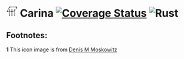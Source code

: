 # <img src="carina.png" width="30" height="30" /> Carina [![Coverage Status](https://coveralls.io/repos/github/parazodiac/Carina/badge.svg)](https://coveralls.io/github/parazodiac/Carina) ![Rust](https://github.com/parazodiac/Carina/workflows/Rust/badge.svg)

Footnotes:
----------
<b id="f1">1</b> This icon image is from [Denis M Moskowitz](https://www.suberic.net/~dmm/astro/constellations.html)
